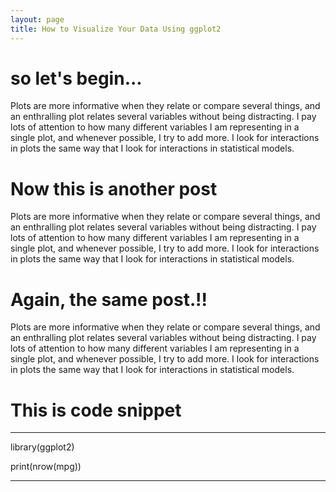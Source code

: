 ```yaml
---
layout: page
title: How to Visualize Your Data Using ggplot2
---
```


# so let's begin...

Plots are more informative when they relate or compare several things, and an enthralling plot relates several variables without being distracting. I pay lots of attention to how many different variables I am representing in a single plot, and whenever possible, I try to add more. I look for interactions in plots the same way that I look for interactions in statistical models.
			
   
# Now this is another post

Plots are more informative when they relate or compare several things, and an enthralling plot relates several variables without being distracting. I pay lots of attention to how many different variables I am representing in a single plot, and whenever possible, I try to add more. I look for interactions in plots the same way that I look for interactions in statistical models.


# Again, the same post.!!

Plots are more informative when they relate or compare several things, and an enthralling plot relates several variables without being distracting. I pay lots of attention to how many different variables I am representing in a single plot, and whenever possible, I try to add more. I look for interactions in plots the same way that I look for interactions in statistical models.


# This is code snippet

---

library(ggplot2)

print(nrow(mpg))

---
